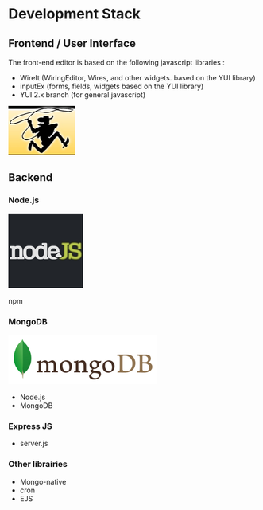 # Development Stack

   
## Frontend / User Interface

 The front-end editor is based on the following javascript libraries :


  * WireIt (WiringEditor, Wires, and other widgets. based on the YUI library)
  * inputEx (forms, fields, widgets based on the YUI library)
  * YUI 2.x branch (for general javascript)

   <img src="images/wireit.png" width="135" height="99" />


## Backend
   
   
### Node.js
   
<img src="images/nodejs.jpg" />

npm

### MongoDB

<img src="images/mongodb.png" />

   * Node.js
   * MongoDB

### Express JS

 * server.js

### Other librairies


 * Mongo-native
 * cron
 * EJS